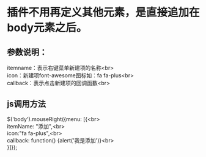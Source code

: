 插件不用再定义其他元素，是直接追加在body元素之后。
==== 
参数说明：
------- 
itemname：表示右键菜单新建项的名称\<br>  
icon：新建项font-awesome图标如：fa fa-plus\<br>  
callback：表示点击新建项的回调函数\<br>  

js调用方法
------- 
$('body').mouseRight({menu: [{\<br>  
    itemName: "添加",\<br>  
    icon:"fa fa-plus",\<br>  
    callback: function() {alert('我是添加')}\<br>  
}]});
